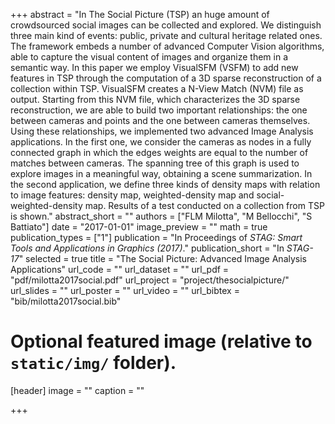 +++
abstract = "In The Social Picture (TSP) an huge amount of crowdsourced social images can be collected and explored. We distinguish three main kind of events: public, private and cultural heritage related ones. The framework embeds a number of advanced Computer Vision algorithms, able to capture the visual content of images and organize them in a semantic way. In this paper we employ VisualSFM (VSFM) to add new features in TSP through the computation of a 3D sparse reconstruction of a collection within TSP. VisualSFM creates a N-View Match (NVM) file as output. Starting from this NVM file, which characterizes the 3D sparse reconstruction, we are able to build two important relationships: the one between cameras and points and the one between cameras themselves. Using these relationships, we implemented two advanced Image Analysis applications. In the first one, we consider the cameras as nodes in a fully connected graph in which the edges weights are equal to the number of matches between cameras. The spanning tree of this graph is used to explore images in a meaningful way, obtaining a scene summarization. In the second application, we define three kinds of density maps with relation to image features: density map, weighted-density map and social-weighted-density map. Results of a test conducted on a collection from TSP is shown."
abstract_short = ""
authors = ["FLM Milotta", "M Bellocchi", "S Battiato"]
date = "2017-01-01"
image_preview = ""
math = true
publication_types = ["1"]
publication = "In Proceedings of *STAG: Smart Tools and Applications in Graphics (2017)*."
publication_short = "In *STAG-17*"
selected = true
title = "The Social Picture: Advanced Image Analysis Applications"
url_code = ""
url_dataset = ""
url_pdf = "pdf/milotta2017social.pdf"
url_project = "project/thesocialpicture/"
url_slides = ""
url_poster = ""
url_video = ""
url_bibtex = "bib/milotta2017social.bib"

# Optional featured image (relative to `static/img/` folder).
[header]
image = ""
caption = ""

+++